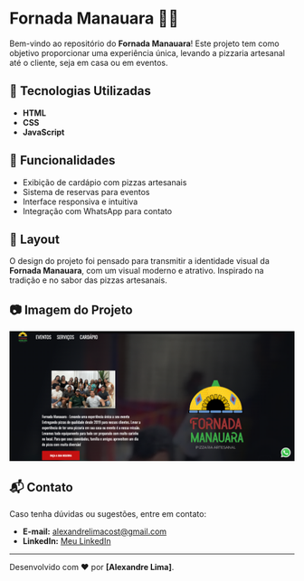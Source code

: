 # Fornada Manauara 🍕🔥

Bem-vindo ao repositório do **Fornada Manauara**! Este projeto tem como objetivo proporcionar uma experiência única, levando a pizzaria artesanal até o cliente, seja em casa ou em eventos.

## 🚀 Tecnologias Utilizadas

- **HTML**
- **CSS**
- **JavaScript**

## 📌 Funcionalidades

- Exibição de cardápio com pizzas artesanais
- Sistema de reservas para eventos
- Interface responsiva e intuitiva
- Integração com WhatsApp para contato

## 🎨 Layout

O design do projeto foi pensado para transmitir a identidade visual da **Fornada Manauara**, com um visual moderno e atrativo. Inspirado na tradição e no sabor das pizzas artesanais.


## 📷 Imagem do Projeto

![Screenshot da Página](img/fornadamanauara.png)

## 📬 Contato

Caso tenha dúvidas ou sugestões, entre em contato:
- **E-mail:** alexandrelimacost@gmail.com
- **LinkedIn:** [Meu LinkedIn](https://www.linkedin.com/in/alexandre-lima-costa/)

---

Desenvolvido com ❤️ por **[Alexandre Lima]**.
